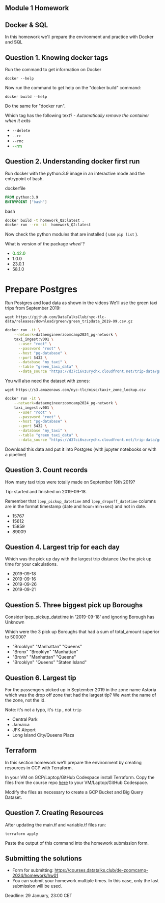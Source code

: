## Module 1 Homework

## Docker & SQL

In this homework we'll prepare the environment 
and practice with Docker and SQL


## Question 1. Knowing docker tags

Run the command to get information on Docker 

```docker --help```

Now run the command to get help on the "docker build" command:

```docker build --help```

Do the same for "docker run".

Which tag has the following text? - *Automatically remove the container when it exits* 

- `--delete`
- `--rc`
- `--rmc`
- <span style="color:green">--rm</span>


## Question 2. Understanding docker first run 

Run docker with the python:3.9 image in an interactive mode and the entrypoint of bash.

dockerfile
```dockerfile
FROM python:3.9
ENTRYPOINT ["bash"]
```

bash
```bash
docker build -t homework_Q2:latest .
docker run --rm -it  homework_Q2:latest
```

Now check the python modules that are installed ( use ```pip list``` ). 

What is version of the package *wheel* ?

- <span style="color:green">0.42.0<span style="color:green">
- 1.0.0
- 23.0.1
- 58.1.0


# Prepare Postgres

Run Postgres and load data as shown in the videos
We'll use the green taxi trips from September 2019:

```wget https://github.com/DataTalksClub/nyc-tlc-data/releases/download/green/green_tripdata_2019-09.csv.gz```

```bash
docker run -it \
    --network=dataengineerzoomcamp2024_pg-network \
    taxi_ingest:v001 \
      --user "root" \
      --password "root" \
      --host "pg-database" \
      --port 5432 \
      --database "ny_taxi" \
      --table "green_taxi_data" \
      --data_source "https://d37ci6vzurychx.cloudfront.net/trip-data/green_tripdata_2019-09.parquet"
```

You will also need the dataset with zones:

```wget https://s3.amazonaws.com/nyc-tlc/misc/taxi+_zone_lookup.csv```

```bash
docker run -it \
    --network=dataengineerzoomcamp2024_pg-network \
    taxi_ingest:v001 \
      --user "root" \
      --password "root" \
      --host "pg-database" \
      --port 5432 \
      --database "ny_taxi" \
      --table "green_taxi_data" \
      --data_source "https://d37ci6vzurychx.cloudfront.net/trip-data/green_tripdata_2019-09.parquet"
```

Download this data and put it into Postgres (with jupyter notebooks or with a pipeline)


## Question 3. Count records 

How many taxi trips were totally made on September 18th 2019?

Tip: started and finished on 2019-09-18. 

Remember that `lpep_pickup_datetime` and `lpep_dropoff_datetime` columns are in the format timestamp (date and hour+min+sec) and not in date.

- 15767
- 15612
- 15859
- 89009

## Question 4. Largest trip for each day

Which was the pick up day with the largest trip distance
Use the pick up time for your calculations.

- 2019-09-18
- 2019-09-16
- 2019-09-26
- 2019-09-21


## Question 5. Three biggest pick up Boroughs

Consider lpep_pickup_datetime in '2019-09-18' and ignoring Borough has Unknown

Which were the 3 pick up Boroughs that had a sum of total_amount superior to 50000?
 
- "Brooklyn" "Manhattan" "Queens"
- "Bronx" "Brooklyn" "Manhattan"
- "Bronx" "Manhattan" "Queens" 
- "Brooklyn" "Queens" "Staten Island"


## Question 6. Largest tip

For the passengers picked up in September 2019 in the zone name Astoria which was the drop off zone that had the largest tip?
We want the name of the zone, not the id.

Note: it's not a typo, it's `tip` , not `trip`

- Central Park
- Jamaica
- JFK Airport
- Long Island City/Queens Plaza



## Terraform

In this section homework we'll prepare the environment by creating resources in GCP with Terraform.

In your VM on GCP/Laptop/GitHub Codespace install Terraform. 
Copy the files from the course repo
[here](https://github.com/DataTalksClub/data-engineering-zoomcamp/tree/main/01-docker-terraform/1_terraform_gcp/terraform) to your VM/Laptop/GitHub Codespace.

Modify the files as necessary to create a GCP Bucket and Big Query Dataset.


## Question 7. Creating Resources

After updating the main.tf and variable.tf files run:

```
terraform apply
```

Paste the output of this command into the homework submission form.


## Submitting the solutions

* Form for submitting: https://courses.datatalks.club/de-zoomcamp-2024/homework/hw01
* You can submit your homework multiple times. In this case, only the last submission will be used. 

Deadline: 29 January, 23:00 CET
